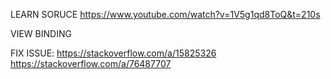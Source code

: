 

LEARN SORUCE
https://www.youtube.com/watch?v=1V5g1qd8ToQ&t=210s

VIEW BINDING

FIX ISSUE:
https://stackoverflow.com/a/15825326
https://stackoverflow.com/a/76487707

